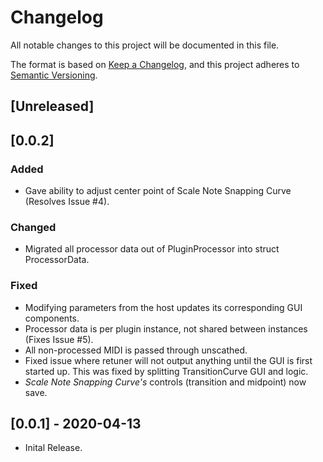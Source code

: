 # Changelog
All notable changes to this project will be documented in this file.

The format is based on [Keep a Changelog](https://keepachangelog.com/en/1.0.0/),
and this project adheres to [Semantic Versioning](https://semver.org/spec/v2.0.0.html).

## [Unreleased]

## [0.0.2]
### Added
- Gave ability to adjust center point of Scale Note Snapping Curve (Resolves Issue #4).

### Changed
- Migrated all processor data out of PluginProcessor into struct ProcessorData.

### Fixed
- Modifying parameters from the host updates its corresponding GUI components.
- Processor data is per plugin instance, not shared between instances (Fixes Issue #5).
- All non-processed MIDI is passed through unscathed.
- Fixed issue where retuner will not output anything until the GUI is first started up.  This was fixed by splitting TransitionCurve GUI and logic.
- _Scale Note Snapping Curve's_ controls (transition and midpoint) now save.

## [0.0.1] - 2020-04-13
- Inital Release.
